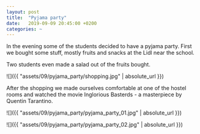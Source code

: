 ```yaml
---
layout: post
title:  "Pyjama party"
date:   2019-09-09 20:45:00 +0200
categories: ~
---
```


In the evening some of the students decided to have a pyjama party. First we
bought some stuff, mostly fruits and snacks at the Lidl near the school.

Two students even made a salad out of the fruits bought.


![]({{ "assets/09/pyjama_party/shopping.jpg" | absolute_url }})

After the shopping we made ourselves comfortable at one of the hostel rooms
and watched the movie Inglorious Basterds - a masterpiece by Quentin Tarantino.

![]({{ "assets/09/pyjama_party/pyjama_party_01.jpg" | absolute_url }})

![]({{ "assets/09/pyjama_party/pyjama_party_02.jpg" | absolute_url }})
